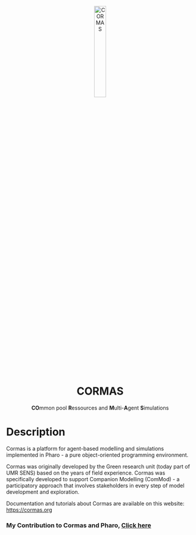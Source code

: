 <p align="center"><img alt="CORMAS" src="https://github.com/user-attachments/assets/35a8fe4f-92b2-4e9e-abf2-9dccd6b61bb2" style="width: 25%; height: 25%">
<h1 align="center">CORMAS</h1>
  <p align="center">
    <b>CO</b>mmon pool <b>R</b>essources and <b>M</b>ulti-<b>A</b>gent <b>S</b>imulations
  </p> 
  
# Description

Cormas is a platform for agent-based modelling and simulations implemented in Pharo - a pure object-oriented programming environment.

Cormas was originally developed by the Green research unit (today part of UMR SENS) based on the years of field experience. Cormas was specifically developed to support Companion Modelling (ComMod) - a participatory approach that involves stakeholders in every step of model development and exploration.

Documentation and tutorials about Cormas are available on this website: https://cormas.org
<br>

### My Contribution to Cormas and Pharo, [Click here](Contribution.md)
